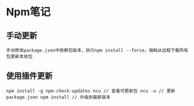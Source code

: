 # Npm笔记
## 手动更新
```
手动修改package.json中依赖包版本，执行npm install --force，强制从远程下载所有包更新本地包
```
## 使用插件更新
``` shll
npm install -g npm-check-updates ncu // 查看可更新包 ncu -u // 更新package.json npm install // 升级到最新版本
```
